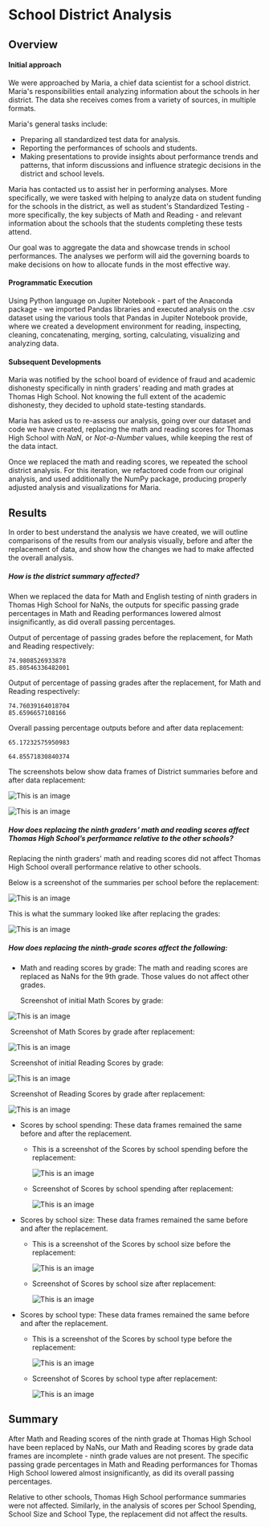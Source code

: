 # School District Analysis

## Overview

#### Initial approach

We were approached by Maria, a chief data scientist for a school district. Maria's responsibilities entail analyzing information about the schools in her district. The data she receives comes from a variety of sources, in multiple formats. 

Maria's general tasks include:

- Preparing all standardized test data for analysis.
- Reporting the performances of schools and students.
- Making presentations to provide insights about performance trends and patterns, that inform discussions and influence strategic decisions in the district and school levels.

Maria has contacted us to assist her in performing analyses. More specifically, we were tasked with helping to analyze data on student funding for the schools in the district, as well as student's Standardized Testing - more specifically, the key subjects of Math and Reading - and relevant information about the schools that the students completing these tests attend.

Our goal was to aggregate the data and showcase trends in school performances. The analyses we perform will aid the governing boards to make decisions on how to allocate funds in the most effective way.

#### Programmatic Execution

Using Python language on Jupiter Notebook - part of the Anaconda package - we imported Pandas libraries and executed analysis on the .csv dataset using the various tools that Pandas in Jupiter Notebook provide, where we created a development environment for reading, inspecting, cleaning, concatenating, merging, sorting, calculating, visualizing and analyzing data.

#### Subsequent Developments

Maria was notified by the school board of evidence of fraud and academic dishonesty specifically in ninth graders' reading and math grades at Thomas High School. Not knowing the full extent of the academic dishonesty, they decided to uphold state-testing standards. 

Maria has asked us to re-assess our analysis, going over our dataset and code we have created, replacing the math and reading scores for Thomas High School with *NaN*, or *Not-a-Number* values, while keeping the rest of the data intact.

Once we replaced the math and reading scores, we repeated the school district analysis. For this iteration, we refactored code from our original analysis, and used additionally the NumPy package, producing properly adjusted analysis and visualizations for Maria.



## Results

In order to best understand the analysis we have created, we will outline comparisons of the results from our analysis visually, before and after the replacement of data, and show how the changes we had to make affected the overall analysis. 

##### How is the district summary affected?

When we replaced the data for Math and English testing of ninth graders in Thomas High School for NaNs, the outputs for specific passing grade percentages in Math and Reading performances lowered almost insignificantly, as did overall passing percentages.

Output of percentage of passing grades before the replacement, for Math and Reading respectively:

```
74.9808526933878
85.80546336482001
```

Output of percentage of passing grades after the replacement, for Math and Reading respectively:

```
74.76039164018704
85.6596657108166
```

Overall passing percentage outputs before and after data replacement:

```
65.17232575950983
```

```
64.85571830840374
```



The screenshots below show data frames of District summaries before and after data replacement:




![This is an image](/Resources/Starting_district_summary_ScreenShot.png)



![This is an image](Resources/New_district_summary_ScreenShot.png)



##### How does replacing the ninth graders’ math and reading scores affect Thomas High School’s performance relative to the other schools?

Replacing the ninth graders' math and reading scores did not affect Thomas High School overall performance relative to other schools.

Below is a screenshot of the summaries per school before the replacement:

![This is an image](Resources/Starting_School_Summary.png)



This is what the summary looked like after replacing the grades:

![This is an image](Resources/New_School_Summary.png)



##### How does replacing the ninth-grade scores affect the following:

- Math and reading scores by grade: The math and reading scores are replaced as NaNs for the 9th grade. Those values do not affect other grades.

  Screenshot of initial Math Scores by grade:

![This is an image](Resources/Start_math_ByGrade.png)

​		Screenshot of Math Scores by grade after replacement:

![This is an image](Resources/New_math_ByGrade.png)



​		Screenshot of initial Reading Scores by grade:

![This is an image](Resources/Start_reading_ByGrade.png)



​		Screenshot of Reading Scores by grade after replacement:

![This is an image](Resources/New_reading_ByGrade.png)



- Scores by school spending: These data frames remained the same before and after the replacement.

  - This is a screenshot of the Scores by school spending before the replacement:

    ![This is an image](Resources/Start_Scores_Spending.png)

  - Screenshot of Scores by school spending after replacement:

    ![This is an image](Resources/New_Scores_Spending.png)

- Scores by school size: These data frames remained the same before and after the replacement.

  - This is a screenshot of the Scores by school size before the replacement:

    ![This is an image](Resources/Start_Scores_Size.png)

  - Screenshot of Scores by school size after replacement:

    ![This is an image](Resources/New_Scores_Size.png)

- Scores by school type: These data frames remained the same before and after the replacement.

  - This is a screenshot of the Scores by school type before the replacement:

    ![This is an image](Resources/Start_Scores_Type.png)

  - Screenshot of Scores by school type after replacement:

    ![This is an image](Resources/New_Scores_Type.png)



## **Summary** 

After Math and Reading scores of the ninth grade at Thomas High School have been replaced by NaNs, our Math and Reading scores by grade data frames are incomplete - ninth grade values are not present. The specific passing grade percentages in Math and Reading performances for Thomas High School lowered almost insignificantly, as did its overall passing percentages.

Relative to other schools, Thomas High School performance summaries were not affected. Similarly, in the analysis of scores per School Spending, School Size and School Type, the replacement did not affect the results.


